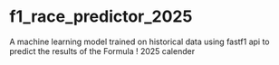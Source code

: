 # f1_race_predictor_2025
A machine learning model trained on historical data using fastf1 api to predict the results of the Formula ! 2025 calender
